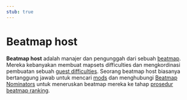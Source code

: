 ```yaml
---
stub: true
---
```


# Beatmap host

**Beatmap host** adalah manajer dan pengunggah dari sebuah [beatmap](/wiki/Beatmap). Mereka kebanyakan membuat mapsets difficulties dan mengkordinasi pembuatan sebuah [guest difficulties](/wiki/Beatmap/Guest_difficulty). Seorang beatmap host biasanya bertanggung jawab untuk mencari [mods](/wiki/Modding) dan menghubungi [Beatmap Nominators](/wiki/People/The_Team/Beatmap_Nominators) untuk meneruskan beatmap mereka ke tahap [prosedur beatmap ranking](/wiki/Beatmap_ranking_procedure).
